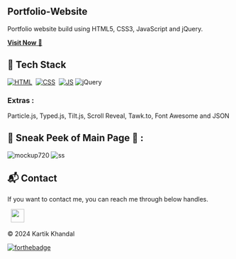 ## Portfolio-Website
Portfolio website build using HTML5, CSS3, JavaScript and jQuery.

<a href="/" target="_blank">**Visit Now** 🚀</a>


## 📌 Tech Stack
[![HTML](https://img.shields.io/badge/html5%20-%23E34F26.svg?&style=for-the-badge&logo=html5&logoColor=white)](https://github.com/kartik-khandal/portfolio/search?l=html)&nbsp;
[![CSS](https://img.shields.io/badge/css3%20-%231572B6.svg?&style=for-the-badge&logo=css3&logoColor=white)](https://github.com/kartik-khandal/portfolio/search?l=css)&nbsp;
[![JS](https://img.shields.io/badge/javascript%20-%23323330.svg?&style=for-the-badge&logo=javascript&logoColor=%23F7DF1E)](https://github.com/kartik-khandal/portfolio/search?l=javascript)
<img alt="jQuery" src="https://img.shields.io/badge/jquery-%230769AD.svg?style=for-the-badge&logo=jquery&logoColor=white"/>

### Extras : 
Particle.js, Typed.js, Tilt.js, Scroll Reveal, Tawk.to, Font Awesome and JSON

## 📌 Sneak Peek of Main Page 🙈 :
![mockup720]()
![ss]()


<h2>📬 Contact</h2>


If you want to contact me, you can reach me through below handles.

&nbsp;&nbsp;<a href="https://www.linkedin.com/in/kartik-khandal/"><img src="https://www.felberpr.com/wp-content/uploads/linkedin-logo.png" width="30"></img></a>

© 2024 Kartik Khandal


[![forthebadge](https://forthebadge.com/images/badges/built-with-love.svg)](https://forthebadge.com)
